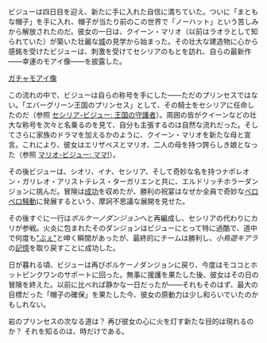 <!-- title: コセキ・ビジュー -->
<!-- status: 生存 -->

ビジューは四日目を迎え、新たに手に入れた自信に満ちていた。ついに「まともな帽子」を手に入れ、帽子が当たり前のこの世界で「ノーハット」という苦しみから解放されたのだ。彼女の一日は、クイーン・マリオ（以前はラオラとして知られていた）が築いた壮麗な[城](https://www.youtube.com/live/ZV47e39yyMU?feature=shared&t=505)の見学から始まった。その壮大な建造物に心から感銘を受けたビジューは、刺激を受けてセシリアのもとを訪れ、自らの最新作――幸運のモアイ像――を披露した。

[ガチャモアイ像](#embed:https://www.youtube.com/live/ZV47e39yyMU?t=818)

この流れの中で、ビジューは自らの称号を手にした――ただのプリンセスではない。「エバーグリーン王国のプリンセス」として、その騎士をセシリアに任命したのだ（参照 [セシリア-ビジュー: 王国の守護者](#edge:bijou-cecilia)）。周囲の皆がクイーンなどの壮大な称号を次々と名乗るのを見て、自分も主張するのは自然な流れだった。そしてさらに家族のドラマを加えるかのように、クイーン・マリオを新たな母と宣言。これにより、彼女はエリザベスとマリオ、二人の母を持つ誇らしき娘となった（参照 [マリオ-ビジュー: ママ!](#edge:raora-bijou)）。

その後ビジューは、シオリ、イナ、セシリア、そして奇妙な名を持つナポレオン・ガリレオ・アリストテレス・ターガリエンと共に、エルドリッチホラーダンジョンに挑んだ。冒険は[成功](https://www.youtube.com/live/ZV47e39yyMU?feature=shared&t=8517)を収めたが、勝利の祝宴はなぜか全員で奇妙な[ペロペロ騒動](https://www.youtube.com/live/ZV47e39yyMU?feature=shared&t=9603)に発展するという、摩訶不思議な展開を見せた。

その後すぐに一行は*ボルケーノダンジョン*へと再編成し、セシリアの代わりにカリが参戦。火炎に包まれたそのダンジョンはビジューにとって特に過酷で、道中で何度も["ぶぇ"](https://www.youtube.com/live/ZV47e39yyMU?feature=shared&t=10341)と呻く瞬間があったが、最終的にチームは勝利し、*小鳥遊キアラ*の[記憶](https://www.youtube.com/live/ZV47e39yyMU?feature=shared&t=13502)を取り戻すことに成功した。

日が暮れる頃、ビジューは再びボルケーノダンジョンに戻り、今度はモココとホットピンクワンのサポートに回った。無事に援護を果たした後、彼女はその日の冒険を終えた。以前に比べれば静かな一日だったが――それもそのはず、最大の目標だった「帽子の確保」を果たした今、彼女の原動力は少し和らいでいたのかもしれない。

岩のプリンセスの次なる道は？ 再び彼女の心に火を灯す新たな目的は現れるのか？ それを知るのは、時だけである。
